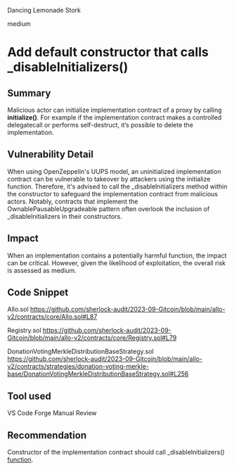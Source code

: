 Dancing Lemonade Stork

medium

# Add default constructor that calls _disableInitializers()
## Summary

Malicious actor can initialize implementation contract of a proxy by calling **initialize()**. For example if the implementation contract makes a controlled delegatecall or performs self-destruct, it’s possible to delete the implementation.

## Vulnerability Detail

When using OpenZeppelin's UUPS model, an uninitialized implementation contract can be vulnerable to takeover by attackers using the initialize function. Therefore, it's advised to call the _disableInitializers method within the constructor to safeguard the implementation contract from malicious actors. Notably, contracts that implement the OwnablePausableUpgradeable pattern often overlook the inclusion of _disableInitializers in their constructors.

## Impact

When an implementation contains a potentially harmful function, the impact can be critical. However, given the likelihood of exploitation, the overall risk is assessed as medium.

## Code Snippet

Allo.sol
https://github.com/sherlock-audit/2023-09-Gitcoin/blob/main/allo-v2/contracts/core/Allo.sol#L87

Registry.sol
https://github.com/sherlock-audit/2023-09-Gitcoin/blob/main/allo-v2/contracts/core/Registry.sol#L79

DonationVotingMerkleDistributionBaseStrategy.sol
https://github.com/sherlock-audit/2023-09-Gitcoin/blob/main/allo-v2/contracts/strategies/donation-voting-merkle-base/DonationVotingMerkleDistributionBaseStrategy.sol#L256



## Tool used

VS Code
Forge
Manual Review

## Recommendation

Constructor of the implementation contract should call _disableInitializers() [function](https://github.com/OpenZeppelin/openzeppelin-contracts-upgradeable/blob/master/contracts/proxy/utils/Initializable.sol#L181).
